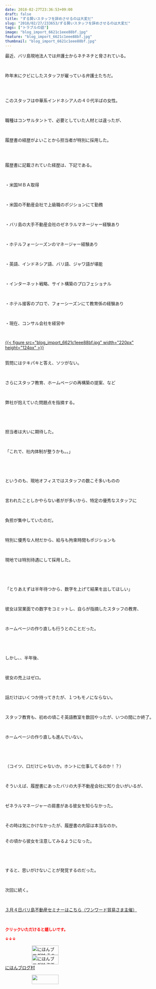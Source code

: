```yaml
---
date: 2018-02-27T23:36:53+09:00
draft: false
title: "ずる賢いスタッフを辞めさせるのは大変だ"
slug: "2018/02/27/233653/ずる賢いスタッフを辞めさせるのは大変だ"
tags: ["トラブルの話"]
image: "blog_import_6621c1eee88bf.jpg"
feature: "blog_import_6621c1eee88bf.jpg"
thumbnail: "blog_import_6621c1eee88bf.jpg"
---
```

<p>最近、バリ島現地法人では弁護士からネチネチと脅されている。</p><p> </p><p>昨年末にクビにしたスタッフが雇っている弁護士たちだ。</p><p> </p><p><br/>このスタッフは中華系インドネシア人の４０代半ばの女性。</p><p> </p><p>職種はコンサルタントで、必要としていた人材とは違ったが、</p><p> </p><p>履歴書の経歴がよいことから担当者が特別に採用した。</p><p> </p><p><br/>履歴書に記載されていた経歴は、下記である。</p><p> </p><p>・米国ＭＢＡ取得</p><p> </p><p>・米国の不動産会社で上級職のポジションにて勤務</p><p> </p><p>・バリ島の大手不動産会社のゼネラルマネージャー経験あり</p><p> </p><p>・ホテルフォーシーズンのマネージャー経験あり</p><p> </p><p>・英語、インドネシア語、バリ語、ジャワ語が堪能</p><p> </p><p>・インターネット戦略、サイト構築のプロフェショナル</p><p> </p><p>・ホテル接客のプロで、フォーシーズンにて教育係の経験あり</p><p> </p><p>・現在、コンサル会社を経営中</p><p> </p><p><a href="blog_import_6621c1eee88bf.jpg">{{< figure src="blog_import_6621c1eee88bf.jpg" width="220px" height="124px" >}}</a></p><p><br/>質問にはテキパキと答え、ソツがない。</p><p> </p><p>さらにスタッフ教育、ホームページの再構築の提案、など</p><p> </p><p>弊社が抱えていた問題点を指摘する。</p><p> </p><p> </p><p>担当者は大いに期待した。</p><p> </p><p>「これで、社内体制が整うかも。。」</p><p> </p><p> </p><p>というのも、現地オフィスではスタッフの数こそ多いものの</p><p> </p><p>言われたことしかやらない者がが多いから、特定の優秀なスタッフに</p><p> </p><p>負担が集中していたのだ。</p><p> </p><p>特別に優秀な人材だから、給与も拘束時間もポジションも</p><p> </p><p>現地では特別待遇にして採用した。</p><p> </p><p> </p><p>「とりあえずは半年待つから、数字を上げて結果を出してほしい」</p><p> </p><p>彼女は営業面での数字をコミットし、自らが指摘したスタッフの教育、</p><p> </p><p>ホームページの作り直しも行うとのことだった。</p><p> </p><p> </p><p>しかし、、半年後、</p><p> </p><p>彼女の売上はゼロ。</p><p> </p><p>話だけはいくつか持ってきたが、１つもモノにならない。</p><p> </p><p>スタッフ教育も、初めの頃こそ英語教室を数回やったが、いつの間にか終了。</p><p> </p><p>ホームページの作り直しも進んでいない。</p><p> </p><p> </p><p>（コイツ、口だけじゃないか。ホントに仕事してるのか！？）</p><p> </p><p>そういえば、履歴書にあったバリの大手不動産会社に知り合いがいるが、</p><p> </p><p>ゼネラルマネージャーの肩書がある彼女を知らなかった。</p><p> </p><p>その時は気にかけなかったが、履歴書の内容は本当なのか。</p><p><br/>その頃から彼女を注意してみるようになった。</p><p> </p><p> </p><p>すると、思いがけないことが発覚するのだった。</p><p> </p><p>次回に続く。</p><p> </p><p><a href="index.html" target="_blank">３月４日バリ島不動産セミナーはこちら（ワンワード貿易さま主催）</a></p><p> </p><p><font color="#ff0000" size="2"><strong>クリックいただけると嬉しいです。</strong></font></p><p><font color="#ff0000" size="2"><strong>↓↓↓</strong></font></p><p><a href="ranking.html?p_cid=01260127" id="&amp;blogmura_banner" target="_blank"><img alt="にほんブログ村 その他生活ブログ 不動産投資へ" border="0" height="31" src="data:image/svg+xml;charset=utf-8,%3Csvg%20xmlns%3D%22http%3A%2F%2Fwww.w3.org%2F2000%2Fsvg%22%20title%3D%22Placeholder%20for%20Images%22%20role%3D%22presentation%22%20viewBox%3D%220%200%2088%2031%22%20%2F%3E" width="88" data-src="https://img-proxy.blog-video.jp/images?url=http%3A%2F%2Flife.blogmura.com%2Fhudousantoushi%2Fimg%2Fhudousantoushi88_31.gif" style="aspect-ratio: auto 88 / 31;"/><noscript><img alt="にほんブログ村 その他生活ブログ 不動産投資へ" border="0" height="31" src="https://img-proxy.blog-video.jp/images?url=http%3A%2F%2Flife.blogmura.com%2Fhudousantoushi%2Fimg%2Fhudousantoushi88_31.gif" width="88"></noscript></a><br/><a href="ranking.html?p_cid=01260127" target="_blank"><img alt="にほんブログ村 海外生活ブログ バリ島情報へ" border="0" height="31" src="data:image/svg+xml;charset=utf-8,%3Csvg%20xmlns%3D%22http%3A%2F%2Fwww.w3.org%2F2000%2Fsvg%22%20title%3D%22Placeholder%20for%20Images%22%20role%3D%22presentation%22%20viewBox%3D%220%200%2088%2031%22%20%2F%3E" width="88" data-src="https://img-proxy.blog-video.jp/images?url=http%3A%2F%2Foverseas.blogmura.com%2Fbali%2Fimg%2Fbali88_31.gif" style="aspect-ratio: auto 88 / 31;"/><noscript><img alt="にほんブログ村 海外生活ブログ バリ島情報へ" border="0" height="31" src="https://img-proxy.blog-video.jp/images?url=http%3A%2F%2Foverseas.blogmura.com%2Fbali%2Fimg%2Fbali88_31.gif" width="88"></noscript></a><br/><a href="ranking.html?p_cid=01260127" target="_blank">にほんブログ村</a></p><p><a href="link.php?1804582" title="人気ブログランキングへ"><img border="0" height="31" src="data:image/svg+xml;charset=utf-8,%3Csvg%20xmlns%3D%22http%3A%2F%2Fwww.w3.org%2F2000%2Fsvg%22%20title%3D%22Placeholder%20for%20Images%22%20role%3D%22presentation%22%20viewBox%3D%220%200%2088%2031%22%20%2F%3E" width="88" data-src="https://blog.with2.net/img/banner/banner_22.gif" style="aspect-ratio: auto 88 / 31;"/><noscript><img border="0" height="31" src="https://blog.with2.net/img/banner/banner_22.gif" width="88"></noscript></a></p><p> </p>

